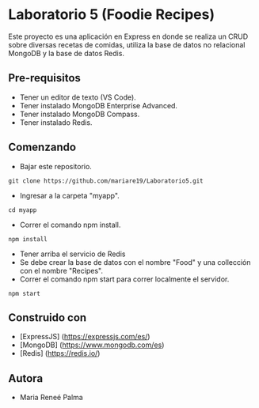 # Laboratorio 5 (Foodie Recipes)

Este proyecto es una aplicación en Express en donde se realiza un CRUD sobre diversas recetas de comidas, utiliza la base de datos no relacional MongoDB y la base de datos Redis.

## Pre-requisitos

* Tener un editor de texto (VS Code).
* Tener instalado MongoDB Enterprise Advanced.
* Tener instalado MongoDB Compass.
* Tener instalado Redis.

## Comenzando
* Bajar este repositorio.
```
git clone https://github.com/mariare19/Laboratorio5.git
```
* Ingresar a la carpeta "myapp".
```
cd myapp
```
* Correr el comando npm install.
```
npm install
```
* Tener arriba el servicio de Redis
* Se debe crear la base de datos con el nombre "Food" y una collección con el nombre "Recipes".
* Correr el comando npm start para correr localmente el servidor.
```
npm start
```

## Construido con
* [ExpressJS] (https://expressjs.com/es/)
* [MongoDB] (https://www.mongodb.com/es)
* [Redis] (https://redis.io/)

## Autora
* Maria Reneé Palma
